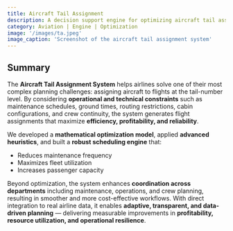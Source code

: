 ```yaml
---
title: Aircraft Tail Assignment
description: A decision support engine for optimizing aircraft tail assignment, reducing operational costs, and maximizing fleet utilization and passenger capacity.
category: Aviation | Engine | Optimization
image: '/images/ta.jpeg'
image_caption: 'Screenshot of the aircraft tail assignment system'
---
```


## Summary

The **Aircraft Tail Assignment System** helps airlines solve one of their most complex planning challenges: assigning aircraft to flights at the tail-number level. By considering **operational and technical constraints** such as maintenance schedules, ground times, routing restrictions, cabin configurations, and crew continuity, the system generates flight assignments that maximize **efficiency, profitability, and reliability**.  

We developed a **mathematical optimization model**, applied **advanced heuristics**, and built a **robust scheduling engine** that:  
- Reduces maintenance frequency  
- Maximizes fleet utilization  
- Increases passenger capacity  

Beyond optimization, the system enhances **coordination across departments** including maintenance, operations, and crew planning, resulting in smoother and more cost-effective workflows. With direct integration to real airline data, it enables **adaptive, transparent, and data-driven planning** — delivering measurable improvements in **profitability, resource utilization, and operational resilience**.  